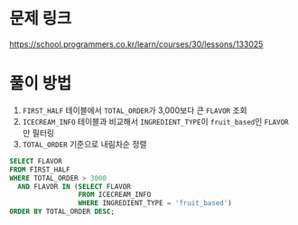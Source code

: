 # 문제 링크
https://school.programmers.co.kr/learn/courses/30/lessons/133025

# 풀이 방법
1. `FIRST_HALF` 테이블에서 `TOTAL_ORDER`가 3,000보다 큰 `FLAVOR` 조회
2. `ICECREAM_INFO` 테이블과 비교해서 `INGREDIENT_TYPE`이 `fruit_based`인 `FLAVOR`만 필터링
3. `TOTAL_ORDER` 기준으로 내림차순 정렬

```sql
SELECT FLAVOR
FROM FIRST_HALF
WHERE TOTAL_ORDER > 3000
  AND FLAVOR IN (SELECT FLAVOR
                 FROM ICECREAM_INFO
                 WHERE INGREDIENT_TYPE = 'fruit_based')
ORDER BY TOTAL_ORDER DESC;
```